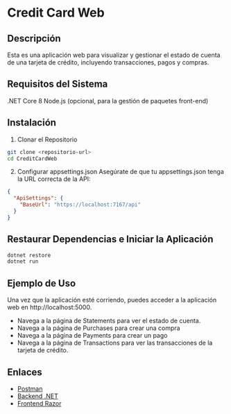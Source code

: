 # Credit Card Web
## Descripción
Esta es una aplicación web para visualizar y gestionar el estado de cuenta de una tarjeta de crédito, incluyendo transacciones, pagos y compras.

## Requisitos del Sistema
.NET Core 8
Node.js (opcional, para la gestión de paquetes front-end)
## Instalación
1. Clonar el Repositorio
```bash
git clone <repositorio-url>
cd CreditCardWeb
```
2. Configurar appsettings.json
Asegúrate de que tu appsettings.json tenga la URL correcta de la API:
```json
{
  "ApiSettings": {
    "BaseUrl": "https://localhost:7167/api"
  }
}
```

## Restaurar Dependencias e Iniciar la Aplicación
```bash
dotnet restore
dotnet run
```

## Ejemplo de Uso
Una vez que la aplicación esté corriendo, puedes acceder a la aplicación web en http://localhost:5000.

- Navega a la página de Statements para ver el estado de cuenta.
- Navega a la página de Purchases para crear una compra
- Navega a la página de Payments para crear un pago
- Navega a la página de Transactions para ver las transacciones de la tarjeta de crédito.

## Enlaces
- [Postman](http://https://documenter.getpostman.com/view/24591531/2sA3kSo3ZB "Postman")
- [Backend .NET](http://https://github.com/C3SC0-V4113/CreditCardAPI "Backend .NET")
- [Frontend Razor](http://https://github.com/C3SC0-V4113/CreditCardWeb "Frontend Razor")
